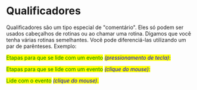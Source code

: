 # Qualificadores

Qualificadores são um tipo especial de "comentário". Eles só podem ser usados cabeçalhos de rotinas ou ao chamar uma rotina. Digamos que você tenha várias rotinas semelhantes. Você pode diferenciá-las utilizando um par de parênteses. Exemplo:

<mark style="color:green;background-color:yellow;">Etapas para que se lide com um evento</mark> _<mark style="color:blue;background-color:yellow;">(pressionamento de tecla)</mark>_<mark style="color:green;background-color:yellow;">:</mark>

<mark style="color:green;background-color:yellow;">Etapas para que se lide com um evento</mark> _<mark style="color:blue;background-color:yellow;">(clique do mouse)</mark>_<mark style="color:green;background-color:yellow;">:</mark>

<mark style="color:green;background-color:yellow;">Lide com o evento</mark> _<mark style="color:blue;background-color:yellow;">(clique do mouse)</mark>_<mark style="color:green;background-color:yellow;">.</mark>
